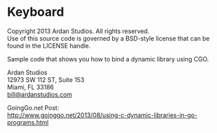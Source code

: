 # Keyboard

Copyright 2013 Ardan Studios. All rights reserved.  
Use of this source code is governed by a BSD-style license that can be found in the LICENSE handle.

Sample code that shows you how to bind a dynamic library using CGO.

Ardan Studios  
12973 SW 112 ST, Suite 153  
Miami, FL 33186  
bill@ardanstudios.com

GoingGo.net Post:  
http://www.goinggo.net/2013/08/using-c-dynamic-libraries-in-go-programs.html

